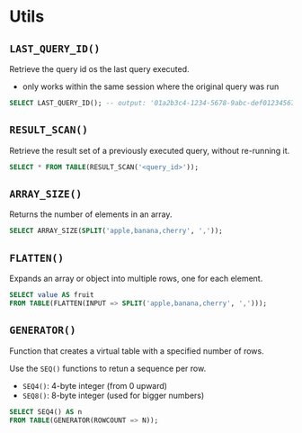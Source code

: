 # Utils

## `LAST_QUERY_ID()`

Retrieve the query id os the last query executed.

- only works within the same session where the original query was run

```sql
SELECT LAST_QUERY_ID(); -- output: '01a2b3c4-1234-5678-9abc-def012345678'
```

## `RESULT_SCAN()`

Retrieve the result set of a previously executed query, without re-running it.

```sql
SELECT * FROM TABLE(RESULT_SCAN('<query_id>'));
```

## `ARRAY_SIZE()`

Returns the number of elements in an array.

```sql
SELECT ARRAY_SIZE(SPLIT('apple,banana,cherry', ','));
```

## `FLATTEN()`

Expands an array or object into multiple rows, one for each element.

```sql
SELECT value AS fruit
FROM TABLE(FLATTEN(INPUT => SPLIT('apple,banana,cherry', ',')));
```

## `GENERATOR()`

Function that creates a virtual table with a specified number of rows.

Use the `SEQ()` functions to retun a sequence per row.

- `SEQ4()`: 4-byte integer (from 0 upward)
- `SEQ8()`: 8-byte integer (used for bigger numbers)

```sql
SELECT SEQ4() AS n
FROM TABLE(GENERATOR(ROWCOUNT => N));
```
